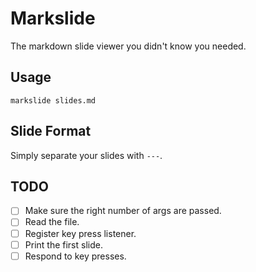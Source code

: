 # Markslide

The markdown slide viewer you didn't know you needed.

## Usage

`markslide slides.md`

## Slide Format

Simply separate your slides with `---`.

## TODO

- [ ] Make sure the right number of args are passed.
- [ ] Read the file.
- [ ] Register key press listener.
- [ ] Print the first slide.
- [ ] Respond to key presses.
